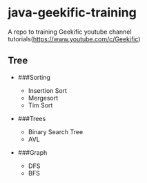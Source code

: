 # java-geekific-training
A repo to training Geekific youtube channel tutorials(https://www.youtube.com/c/Geekific)

## Tree
- ###Sorting
  - Insertion Sort
  - Mergesort
  - Tim Sort
 
- ###Trees
  - Binary Search Tree
  - AVL

- ###Graph
  - DFS
  - BFS
